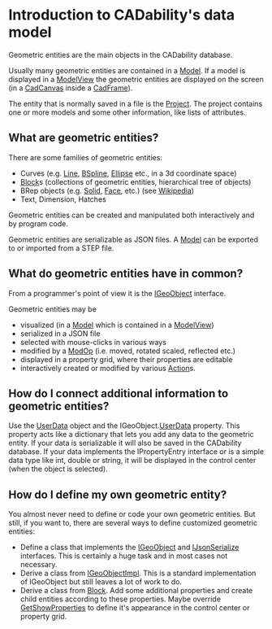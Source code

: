 # Introduction to CADability's data model

Geometric entities are the main objects in the CADability database.

Usually many geometric entities are contained in a [Model](../api/CADability.Model.html). If a model is displayed in a [ModelView](../api/CADability.ModelView.html) the geometric entities 
are displayed on the screen (in a [CadCanvas](../../CADabilityFormsDoc/api/CADability.Forms.CadCanvas.html) inside a [CadFrame](../../CADabilityFormsDoc/api/CADability.Forms.CadFrame.html)). 

The entity that is normally saved in a file is the [Project](../api/CADability.Project.html). The project contains one or more models and some other information, like lists of attributes.

## What are geometric entities?
There are some families of geometric entities:
- Curves (e.g. [Line](../api/CADability.GeoObject.Line.html), [BSpline](../api/CADability.GeoObject.BSpline.html), [Ellipse](../api/CADability.GeoObject.Ellipse.html) etc., in a 3d coordinate space)
- [Block](../api/CADability.GeoObject.Block.html)s (collections of geometric entities, hierarchical tree of objects)
- BRep objects (e.g. [Solid](../api/CADability.GeoObject.Solid.html), [Face](../api/CADability.GeoObject.Face.html), etc.) (see [Wikipedia](https://en.wikipedia.org/wiki/Boundary_representation))
- Text, Dimension, Hatches

Geometric entities can be created and manipulated both interactively and by program code.

Geometric entities are serializable as JSON files. A [Model](../api/CADability.Model.html) can be exported to or imported from a STEP file.

## What do geometric entities have in common?
From a programmer's point of view it is the [IGeoObject](../api/CADability.GeoObject.IGeoObject.html) interface.

Geometric entities may be
- visualized (in a [Model](../api/CADability.Model.html) which is contained in a [ModelView](../api/CADability.ModelView.html))
- serialized in a JSON file
- selected with mouse-clicks in various ways
- modified by a [ModOp](../api/CADability.ModOp.html) (i.e. moved, rotated scaled, reflected etc.)
- displayed in a property grid, where their properties are editable
- interactively created or modified by various [Action](../api/CADability.Actions.Action.html)s.

## How do I connect additional information to geometric entities?
Use the [UserData](../api/CADability.UserData.html) object and the IGeoObject.[UserData](../api/CADability.GeoObject.IGeoObject.html#CADability_GeoObject_IGeoObject_UserData) property. This property acts like a dictionary that lets you add any data to the geometric entity. 
If your data is serializable it will also be saved in the CADability database. If your data implements the IPropertyEntry interface or is a simple data type like int, double or string, it will 
be displayed in the control center (when the object is selected).

## How do I define my own geometric entity? 
You almost never need to define or code your own geometric entities. But still, if you want to, there are several ways to define customized geometric entities:
- Define a class that implements the [IGeoObject](../api/CADability.GeoObject.IGeoObject.html) and [IJsonSerialize](../api/CADability.IJsonSerialize.html) interfaces. 
This is certainly a huge task and in most cases not necessary.
- Derive a class from [IGeoObjectImpl](../api/CADability.GeoObject.IGeoObjectImpl.html). This is a standard implementation of IGeoObject but still leaves a lot of work to do.
- Derive a class from [Block](../api/CADability.GeoObject.Block.html). Add some additional properties and create child entities according to these properties. 
Maybe override [GetShowProperties](../api/CADability.GeoObject.IGeoObject.GetShowProperties.html) to define it's appearance in the control center or property grid.

